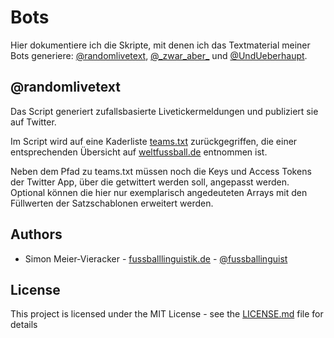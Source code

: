 # Bots

Hier dokumentiere ich die Skripte, mit denen ich das Textmaterial meiner Bots generiere: [@randomlivetext](https://twitter.com/randomlivetext), [@\_zwar_aber_](https://twitter.com/_zwar_aber_) und [@UndUeberhaupt](https://twitter.com/undueberhaupt).

## @randomlivetext

Das Script generiert zufallsbasierte Livetickermeldungen und publiziert sie auf Twitter.

Im Script wird auf eine Kaderliste [teams.txt](https://github.com/fussballlinguist/bots/blob/master/teams.txt) zurückgegriffen, die einer entsprechenden Übersicht auf [weltfussball.de](https://www.weltfussball.de/spieler/bundesliga-2018-2019/) entnommen ist.

Neben dem Pfad zu teams.txt müssen noch die Keys und Access Tokens der Twitter App, über die getwittert werden soll, angepasst werden. Optional können die hier nur exemplarisch angedeuteten Arrays mit den Füllwerten der Satzschablonen erweitert werden.

## Authors

* Simon Meier-Vieracker - [fussballlinguistik.de](http://www.fussballlinguistik.de) - [@fussballinguist](https://twitter.com/fussballinguist)

## License

This project is licensed under the MIT License - see the [LICENSE.md](LICENSE.md) file for details
